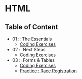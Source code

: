 # HTML

## Table of Content
- 01 :: The Essentials
    - [Coding Exercises](https://github.com/mgpinho88/fullstack/tree/main/01-HTML/01-TheEssentials/Coding%20Exercises)
- 02 :: Next Steps
    - [Coding Exercises](https://github.com/mgpinho88/fullstack/tree/main/01-HTML/02-NextSteps/Coding%20Exercises)
- 03 :: Forms & Tables
    - [Coding Exercises](https://github.com/mgpinho88/fullstack/tree/main/01-HTML/03-Forms%26Tables/CodingExercises)
    - [Practice : Race Registration](https://github.com/mgpinho88/fullstack/tree/main/01-HTML/03-Forms%26Tables/Practice-RaceRegistration) 

    